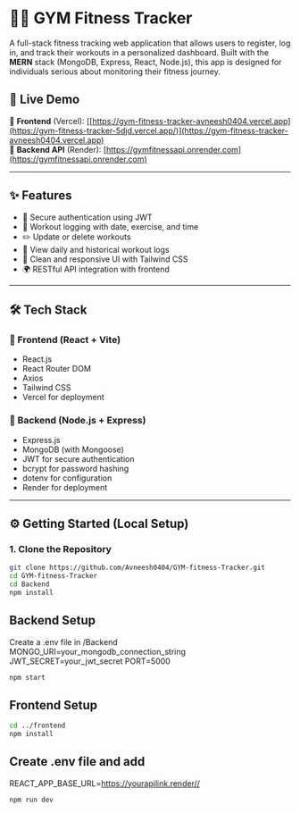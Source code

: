 # 🏋️‍♂️ GYM Fitness Tracker
A full-stack fitness tracking web application that allows users to register, log in, and track their workouts in a personalized dashboard. Built with the **MERN** stack (MongoDB, Express, React, Node.js), this app is designed for individuals serious about monitoring their fitness journey.


## 🚀 Live Demo

🔗 **Frontend** (Vercel): [[https://gym-fitness-tracker-avneesh0404.vercel.app](https://gym-fitness-tracker-5djd.vercel.app/)](https://gym-fitness-tracker-avneesh0404.vercel.app)  
🔗 **Backend API** (Render): [https://gymfitnessapi.onrender.com](https://gymfitnessapi.onrender.com)

---

## ✨ Features

- 🔐 Secure authentication using JWT
- 📝 Workout logging with date, exercise, and time
- ✏️ Update or delete workouts
- 📅 View daily and historical workout logs
- 💬 Clean and responsive UI with Tailwind CSS
- 🌍 RESTful API integration with frontend

---

## 🛠️ Tech Stack

### 🔧 Frontend (React + Vite)
- React.js
- React Router DOM
- Axios
- Tailwind CSS
- Vercel for deployment

### 🔧 Backend (Node.js + Express)
- Express.js
- MongoDB (with Mongoose)
- JWT for secure authentication
- bcrypt for password hashing
- dotenv for configuration
- Render for deployment

---

## ⚙️ Getting Started (Local Setup)

### 1. Clone the Repository

```bash
git clone https://github.com/Avneesh0404/GYM-fitness-Tracker.git
cd GYM-fitness-Tracker
cd Backend
npm install
```
## Backend Setup
Create a .env file in /Backend
MONGO_URI=your_mongodb_connection_string
JWT_SECRET=your_jwt_secret
PORT=5000
```bash
npm start
```
## Frontend Setup
```bash
cd ../frontend
npm install
```
## Create .env file and add
REACT_APP_BASE_URL=https://yourapilink.render//
```bash
npm run dev
```



